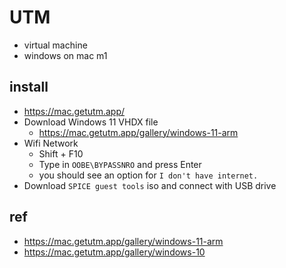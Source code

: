 # UTM
* virtual machine
* windows on mac m1

## install
* https://mac.getutm.app/
* Download Windows 11 VHDX file
  * https://mac.getutm.app/gallery/windows-11-arm
* Wifi Network
  * Shift + F10
  * Type in `OOBE\BYPASSNRO` and press Enter
  * you should see an option for `I don't have internet.`
* Download `SPICE guest tools` iso and connect with USB drive

## ref
* https://mac.getutm.app/gallery/windows-11-arm
* https://mac.getutm.app/gallery/windows-10
